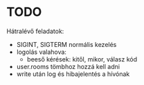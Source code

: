 # TODO

Hátralévő feladatok:

* SIGINT, SIGTERM normális kezelés
* logolás valahova:
    * beeső kérések: kitől, mikor, válasz kód
* user.rooms tömbhoz hozzá kell adni
* write után log és hibajelentés a hívónak
